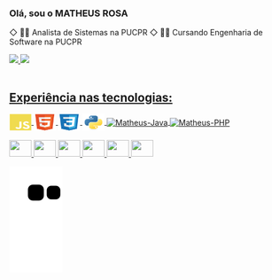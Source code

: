 ### Olá, sou o MATHEUS ROSA

◇ 🧑‍💻 Analista de Sistemas na PUCPR
◇ 👨‍🎓 Cursando Engenharia de Software na PUCPR


<div>
<a href="https://github.com/mhrrosa">
<img height="180em" src="https://github-readme-stats.vercel.app/api/top-langs/?username=mhrrosa&layout=compact&langs_count=7&theme=dracula"/>
<img height="180em" src="https://github-readme-stats.vercel.app/api?username=mhrrosa&show_icons=true&theme=dracula&include_all_commits=true&count_private=true"/>
</div>

  
<div style="display: inline_block"><br>
  <h2> Experiência nas tecnologias:</h2>
  <img align="center" alt="Matheus-Js" height="30" width="40" src="https://raw.githubusercontent.com/devicons/devicon/master/icons/javascript/javascript-plain.svg">
  <img align="center" alt="Matheus-HTML" height="30" width="40" src="https://raw.githubusercontent.com/devicons/devicon/master/icons/html5/html5-original.svg">
  <img align="center" alt="Matheus-CSS" height="30" width="40" src="https://raw.githubusercontent.com/devicons/devicon/master/icons/css3/css3-original.svg">
  <img align="center" alt="Matheus-Python" height="30" width="40" src="https://raw.githubusercontent.com/devicons/devicon/master/icons/python/python-original.svg">
  <img align="center" alt="Matheus-Java" height="30" width="40" src="https://cdn.jsdelivr.net/gh/devicons/devicon/icons/java/java-original.svg">
  <img align="center" alt="Matheus-PHP" height="30" width="40" src="https://cdn.jsdelivr.net/gh/devicons/devicon/icons/php/php-original.svg">
</div>
<div style="display: inline_block"><br>
  <img src="https://cdn.jsdelivr.net/gh/devicons/devicon/icons/pandas/pandas-original-wordmark.svg" height="30" width="40" />              
  <img src="https://cdn.jsdelivr.net/gh/devicons/devicon/icons/mysql/mysql-original.svg"  height="30" width="40"/>
  <img src="https://cdn.jsdelivr.net/gh/devicons/devicon/icons/postgresql/postgresql-plain.svg" height="30" width="40"/>  
  <img src="https://cdn.jsdelivr.net/gh/devicons/devicon/icons/bootstrap/bootstrap-plain.svg" height="30" width="40"/>
  <img src="https://cdn.jsdelivr.net/gh/devicons/devicon/icons/c/c-plain.svg" height="30" width="40"/>        
  <img src="https://cdn.jsdelivr.net/gh/devicons/devicon/icons/cplusplus/cplusplus-plain.svg" height="30" width="40"/>
          
  ![Snake animation](https://github.com/mhrrosa/mhrrosa/blob/output/github-contribution-grid-snake.svg)
 
</div>

